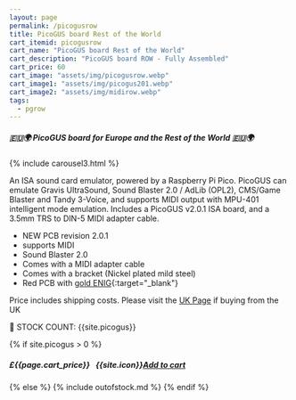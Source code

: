```yaml
---
layout: page
permalink: /picogusrow
title: PicoGUS board Rest of the World
cart_itemid: picogusrow
cart_name: "PicoGUS board Rest of the World"
cart_description: "PicoGUS board ROW - Fully Assembled"
cart_price: 60
cart_image: "assets/img/picogusrow.webp"
cart_image1: "assets/img/picogus201.webp"
cart_image2: "assets/img/midirow.webp"
tags: 
  - pgrow
---
```


##### 🇪🇺🌍 PicoGUS board for Europe and the Rest of the World 🇪🇺🌍

{% include carousel3.html %}

An ISA sound card emulator, powered by a Raspberry Pi Pico. PicoGUS can emulate Gravis UltraSound, Sound Blaster 2.0 / AdLib (OPL2), CMS/Game Blaster and Tandy 3-Voice, and supports MIDI output with MPU-401 intelligent mode emulation. Includes a PicoGUS v2.0.1 ISA board, and a 3.5mm TRS to DIN-5 MIDI adapter cable.

* NEW PCB revision 2.0.1
* supports MIDI
* Sound Blaster 2.0
* Comes with a MIDI adapter cable
* Comes with a bracket (Nickel plated mild steel)
* Red PCB with [gold ENIG](https://en.wikipedia.org/wiki/Electroless_nickel_immersion_gold){:target="_blank"}

Price includes shipping costs. Please visit the <a href="/picogusuk">UK Page</a> if buying from the UK

&#128221; STOCK COUNT: {{site.picogus}}

{% if site.picogus > 0 %}
##### £{{page.cart_price}} &nbsp; {{site.icon}}[Add to cart](/cart#{{page.cart_itemid}})
{% else %}
{% include outofstock.md %}
{% endif %}